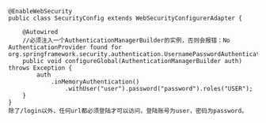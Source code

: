 	@EnableWebSecurity
	public class SecurityConfig extends WebSecurityConfigurerAdapter {
	
		@Autowired
		//必须注入一个AuthenticationManagerBuilder的实例，否则会报错：No AuthenticationProvider found for org.springframework.security.authentication.UsernamePasswordAuthenticationToken
		public void configureGlobal(AuthenticationManagerBuilder auth) throws Exception {
			auth
				.inMemoryAuthentication()
					.withUser("user").password("password").roles("USER");
		}
	}
	除了/login以外，任何url都必须登陆才可以访问，登陆账号为user，密码为password。
	
